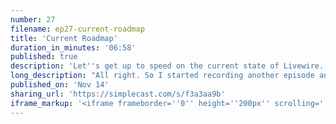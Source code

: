 ```yaml
---
number: 27
filename: ep27-current-roadmap
title: 'Current Roadmap'
duration_in_minutes: '06:58'
published: true
description: 'Let''s get up to speed on the current state of Livewire.'
long_description: "All right. So I started recording another episode and basically ended up just talking about where Livewire is headed and thought, well, why don't I name this properly? So calling this current roadmap, I cut the episode off early and I'm just going to rerecord it. So the. A current roadmap of live wire, so live where I'm just wanting to give you an idea of where things are at in my brain and with the project and whatnot.\r\n\r\nSo I've talked about it at two conferences now, a bunch of meetups. There's a good solid amount of people in the repository submitting issues and some submitting pull requests and moving the project forward. I'm pairing with people. I've had. Uh, I'm going to basically have like five pair programming sessions this week, total one last week where I talk with people about the project, about their issues with it, things.\r\n\r\nAnd these are people who are using it and who are in the repository every day. Um. So that the original episode was called keeping my finger on the pulse, and maybe I'll record another episode talking about that, but for now, I just want to give you the roadmap. So the project's getting more solid.\r\n\r\nWhen I released it at lexicon con, I felt like it was cool. I felt, I felt like the API was there. I felt like I knew, I felt like it was good enough to tag a 1.0 in terms of API. But I didn't feel like it was there under the hood. Um, pretty much the main reason being that it's, it's like 60% JavaScript or 50%.\r\n\r\nI don't know it, it waivers between 40 and 60% of Javas JavaScript, JavaScript core. So the Java script part, that's the tricky part. That's the part that I have to deal with. Browser support, Dom diffing woes. Hear me. Yeah. Um, that's the big one. That's honestly the big one. Um, a lot of that stuff.\r\n\r\nSo making the, making it, you know, it's a pretty ambitious project in terms of implementation. Like I'm just solving whackadoo problems all the time, and I want to make sure that a lot of people have used it and tried it with different things and it works seamlessly. And I'm just now feeling like we're getting to that point.\r\n\r\nI'm just now feeling like I'm starting to see that it seems like there's a lot of issues in the repository, but a lot of them are related and now I can start kind of closing them in bulk. And a lot of them are related to dumb diffing. And as I, as I hardened that core, um, those things, you know, just get addressed as we go.\r\n\r\nSo I'm feeling good about the project. I'm feeling like it's much more dependable that I'm having these conversations with people and they're going, you know, I'm asking you what are the issues you're experiencing. They named one or two that's known or that I already fixed, and then they say, but honestly, that's about it.\r\n\r\nIt really kind of works for me. It just works well. I don't know, and that's really good to hear and I'm hearing that more. More and more. Um, so that's good. Alright. So, and that's the thing I kept telling people and they're like, well, when are you going to tag a release when it and I S or what are your plans?\r\n\r\nAnd I, you know, when I'm standing at the press releases and everybody's, you know, shoving a mic in my face, like, what are your plans with live layer and wait, okay. Um. Yeah. So what am I plans at that time? I said, well, I'm just focused on getting the core heart. And at the moment I'm not gonna do educational materials.\r\n\r\nI'm not gonna do pro subscriptions or anything like that. I'm going to make the core, you know, ma, you probably have heard different things along the way, cause I often do have ambitions, but I've, every time I settle them back and go, no, no, no, just make the core hard, get people using it in production, get a wide user base that's dedicated.\r\n\r\nMake a tool that's very useful and very good, and then all these things will be added unto you. So that has been, that has been my thinking, and I feel like I'm reaching the end of that point. I feel like I'm, I'm not gonna give a timeline, but I feel like we're headed in that direction of me feeling like this is a good tool.\r\n\r\nIt's pretty solid. Now let's start building stuff with it. Let's start teaching people how to build stuff with it. Let's tag a 1.0. Well, let's offer, you know, enterprise support. Let's, let's really make this thing happen. Which is funny because it's, you know, this is like, we're going on 10 months here.\r\n\r\nI'm, this is, I'm in it for the long haul. Like I'm in the long game. And that's something I think about more and more these days is like, that's a lesson I'm sure I've talked about before. Huge lesson I've learned with this tool is like, okay. Um, be in it for the long haul. Like, don't, don't play the short game, play the long game.\r\n\r\nAnd, and, uh, I dunno, I'm calmer about it now. I'm not as worried about another tool coming up that's bigger and better or something. Like I'm just kind of focused on this and making it good over time. Um, and eventually. With enough effort and with enough a heart, I think it will, um, get, get the recognition that get the amount of recognition that it deserves, whatever that is.\r\n\r\nSo, which I hope will be pretty high. So the roadmap ahead of me now, after I start to get some of this stuff on your doubt, which I, like I said, we're getting ironed out. Um, I'm gonna start building stuff. With it. Um, I need to have a project built with it personally before I tag a 1.0 the next big milestone is tagging the 1.0 and there's two things I want to make sure.\r\n\r\nWell, three things that I want to make sure are done before I tag one point. Oh the first thing is I want to, um, I want to have used it in a project myself. The first and biggest thing. So I, I do dummy stuff all the time with it. I use it a lot, but I wanna use it in a real SAS app and I'm sure I'll, you know, leverage that SAS app as like a, maybe a course or just a fruit.\r\n\r\nMaybe I'll pair or I'll stream like me building it or whatever, but, um, I want to build a SAS app with it that's full and functional and I'm sure that I will encounter things that I will modify live wire to meet. But once I have a full SAS app built, that I believe is your average Sassa app. And built and I'm happy with it.\r\n\r\nI will write educational materials. Um, I'll write educational materials. Uh, based off of that. So those are the three things, educational materials, the app. And then the third thing I didn't mention, which is the testing of the app. So I'll use the Livewire testing utilities for the app, but I also want to have a dusk test suite that tests everything in the app.\r\n\r\nAnd this will be a end to end test of Livewire, basically. So I want to use every feature in live wire inside the app. And I want to have a dusk test suite that tests these things. And the reason being is not that I think everybody should be using dusk when they're using live wire, but it's so that I have something for, um, I have something for Livewire that when I go to tag a new release, I can run it against this entire suite in a real app and get green, and then I will feel a hundred percent good that, uh, that it's safe to release.\r\n\r\nSo. Um, so that, that is the plan ahead of me is use it in real stuff and talk about it and make sure it's tested and love it myself in a real application. So then we can tag 1.0 and then we're off to the races and then I'll start the big promotional campaign. Um, I'll go on the road. No, I won't.\r\n\r\nOkay. There you go."
published_on: 'Nov 14'
sharing_url: 'https://simplecast.com/s/f3a3aa9b'
iframe_markup: '<iframe frameborder=''0'' height=''200px'' scrolling=''no'' seamless src=''https://embed.simplecast.com/f3a3aa9b?color=f5f5f5'' width=''100%''></iframe>'
---
```

